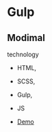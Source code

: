 # Gulp 
## Modimal

technology
- HTML,
- SCSS,
- Gulp,
- JS

- [Demo](https://goronoto.github.io/modimal/)
